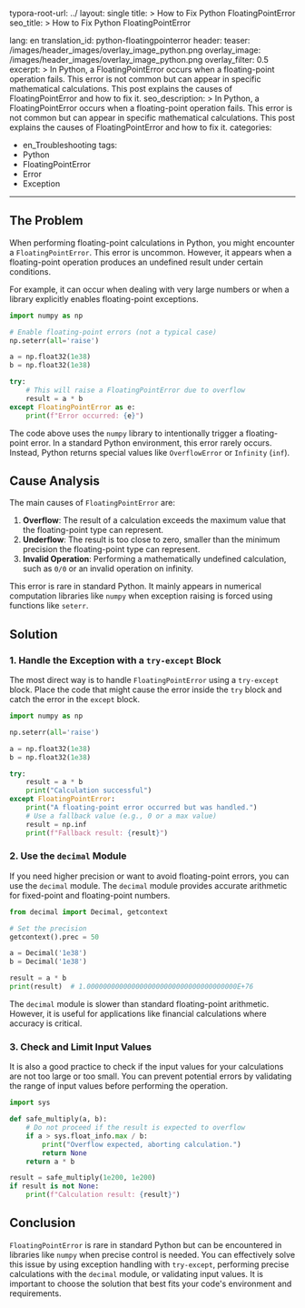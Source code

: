 typora-root-url: ../
layout: single
title: >
    How to Fix Python FloatingPointError
seo_title: >
    How to Fix Python FloatingPointError

lang: en
translation_id: python-floatingpointerror
header:
   teaser: /images/header_images/overlay_image_python.png
   overlay_image: /images/header_images/overlay_image_python.png
   overlay_filter: 0.5
excerpt: >
    In Python, a FloatingPointError occurs when a floating-point operation fails. This error is not common but can appear in specific mathematical calculations. This post explains the causes of FloatingPointError and how to fix it.
seo_description: >
    In Python, a FloatingPointError occurs when a floating-point operation fails. This error is not common but can appear in specific mathematical calculations. This post explains the causes of FloatingPointError and how to fix it.
categories:
  - en_Troubleshooting
tags:
  - Python
  - FloatingPointError
  - Error
  - Exception
---

## The Problem

When performing floating-point calculations in Python, you might encounter a `FloatingPointError`.
This error is uncommon.
However, it appears when a floating-point operation produces an undefined result under certain conditions.

For example, it can occur when dealing with very large numbers or when a library explicitly enables floating-point exceptions.

```python
import numpy as np

# Enable floating-point errors (not a typical case)
np.seterr(all='raise')

a = np.float32(1e38)
b = np.float32(1e38)

try:
    # This will raise a FloatingPointError due to overflow
    result = a * b
except FloatingPointError as e:
    print(f"Error occurred: {e}")
```

The code above uses the `numpy` library to intentionally trigger a floating-point error.
In a standard Python environment, this error rarely occurs.
Instead, Python returns special values like `OverflowError` or `Infinity` (`inf`).

## Cause Analysis

The main causes of `FloatingPointError` are:

1.  **Overflow**: The result of a calculation exceeds the maximum value that the floating-point type can represent.
2.  **Underflow**: The result is too close to zero, smaller than the minimum precision the floating-point type can represent.
3.  **Invalid Operation**: Performing a mathematically undefined calculation, such as `0/0` or an invalid operation on infinity.

This error is rare in standard Python.
It mainly appears in numerical computation libraries like `numpy` when exception raising is forced using functions like `seterr`.

## Solution

### 1. Handle the Exception with a `try-except` Block

The most direct way is to handle `FloatingPointError` using a `try-except` block.
Place the code that might cause the error inside the `try` block and catch the error in the `except` block.

```python
import numpy as np

np.seterr(all='raise')

a = np.float32(1e38)
b = np.float32(1e38)

try:
    result = a * b
    print("Calculation successful")
except FloatingPointError:
    print("A floating-point error occurred but was handled.")
    # Use a fallback value (e.g., 0 or a max value)
    result = np.inf
    print(f"Fallback result: {result}")
```

### 2. Use the `decimal` Module

If you need higher precision or want to avoid floating-point errors, you can use the `decimal` module.
The `decimal` module provides accurate arithmetic for fixed-point and floating-point numbers.

```python
from decimal import Decimal, getcontext

# Set the precision
getcontext().prec = 50

a = Decimal('1e38')
b = Decimal('1e38')

result = a * b
print(result)  # 1.0000000000000000000000000000000000000E+76
```

The `decimal` module is slower than standard floating-point arithmetic.
However, it is useful for applications like financial calculations where accuracy is critical.

### 3. Check and Limit Input Values

It is also a good practice to check if the input values for your calculations are not too large or too small.
You can prevent potential errors by validating the range of input values before performing the operation.

```python
import sys

def safe_multiply(a, b):
    # Do not proceed if the result is expected to overflow
    if a > sys.float_info.max / b:
        print("Overflow expected, aborting calculation.")
        return None
    return a * b

result = safe_multiply(1e200, 1e200)
if result is not None:
    print(f"Calculation result: {result}")
```

## Conclusion

`FloatingPointError` is rare in standard Python but can be encountered in libraries like `numpy` when precise control is needed.
You can effectively solve this issue by using exception handling with `try-except`, performing precise calculations with the `decimal` module, or validating input values.
It is important to choose the solution that best fits your code's environment and requirements.
